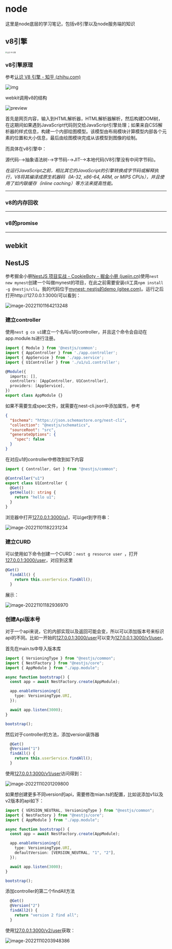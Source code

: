# node

这里是node底层的学习笔记，包括v8引擎以及node服务端的知识

## v8引擎

<img src="node.assets/v2-4dce785ff4595de55623611ab0055d33_1440w.jpg" alt="认识 V8 引擎" style="zoom:33%;" />

### v8引擎原理

参考[认识 V8 引擎 - 知乎 (zhihu.com)](https://zhuanlan.zhihu.com/p/27628685)

![img](node.assets/aHR0cHM6Ly91c2VyLWdvbGQtY2RuLnhpdHUuaW8vMjAyMC80LzI1LzE3MWIwNzkzMGNiNzViNTc)

webkit调用v8的结构

![preview](node.assets/v2-ad0a86d3faf223164a9bd22658feadc3_r.jpg)

首先是网页内容，输入到HTML解析器，HTML解析器解析，然后构建DOM树，在这期间如果遇到JavaScript代码则交给JavaScript引擎处理；如果来自CSS解析器的样式信息，构建一个内部绘图模型。该模型由布局模块计算模型内部各个元素的位置和大小信息，最后由绘图模块完成从该模型到图像的绘制。

而具体在v8引擎中：

源代码-→抽象语法树-→字节码-→JIT-→本地代码(V8引擎没有中间字节码)。

*在运行JavaScript之前，相比其它的JavaScript的引擎转换成字节码或解释执行，V8将其编译成原生机器码（IA-32, x86-64, ARM, or MIPS CPUs），并且使用了如内联缓存（inline caching）等方法来提高性能。*

---

### v8的内存回收

---

### v8的promise

---

## webkit

## NestJS

参考掘金小册[NestJS 项目实战 - CookieBoty - 掘金小册 (juejin.cn)](https://juejin.cn/book/7065201654273933316)使用`nest new mynest`创建一个叫做mynest的项目，在此之前需要安装cli工具`npm install -g @nestjs/cli`。我的代码位于[mynest: nestjs的demo (gitee.com)](https://gitee.com/masaikk/mynest)。运行之后打开http://127.0.0.1:3000/可以看到：

![image-20221101164213248](node.assets/image-20221101164213248.png)

### 建立controller

使用`nest g co u1`建立一个名叫u1的controller，并且这个命令会自动在app.module.ts进行注册。

```typescript
import { Module } from '@nestjs/common';
import { AppController } from './app.controller';
import { AppService } from './app.service';
import { U1Controller } from './u1/u1.controller';

@Module({
  imports: [],
  controllers: [AppController, U1Controller],
  providers: [AppService],
})
export class AppModule {}

```

如果不需要生成spec文件，就需要在nest-cli.json中添加属性，参考

```json
{
  "$schema": "https://json.schemastore.org/nest-cli",
  "collection": "@nestjs/schematics",
  "sourceRoot": "src",
  "generateOptions": {
    "spec": false
  }
}

```

在对应u1的controller中修改到如下内容

```typescript
import { Controller, Get } from "@nestjs/common";

@Controller("u1")
export class U1Controller {
  @Get()
  getHello(): string {
    return "hello u1";
  }
}

```

浏览器中打开[127.0.0.1:3000/u1](http://127.0.0.1:3000/u1)，可以get到字符串：

![image-20221101182231234](node.assets/image-20221101182231234.png)

### 建立CURD

可以使用如下命令创建一个CURD：`nest g resource user `，打开[127.0.0.1:3000/user](http://127.0.0.1:3000/user)，对应到这里

```typescript
@Get()
  findAll() {
    return this.userService.findAll();
  }
```

展示：

![image-20221101182936970](node.assets/image-20221101182936970.png)

### 创建Api版本号

对于一个api来说，它的内部实现以及返回可能会变，所以可以添加版本号来标识api的不同。比如一开始的[127.0.0.1:3000/user](http://127.0.0.1:3000/user)可以变为[127.0.0.1:3000/v1/user](http://127.0.0.1:3000/v1/user)。

首先在main.ts中导入版本库

```typescript
import { VersioningType } from "@nestjs/common";
import { NestFactory } from "@nestjs/core";
import { AppModule } from "./app.module";

async function bootstrap() {
  const app = await NestFactory.create(AppModule);

  app.enableVersioning({
    type: VersioningType.URI,
  });

  await app.listen(3000);
}

bootstrap();

```

然后对于controller的方法，添加version装饰器

```typescript
  @Get()
  @Version("1")
  findAll() {
    return this.userService.findAll();
  }
```

使用[127.0.0.1:3000/v1/user](http://127.0.0.1:3000/v1/user)访问得到：

![image-20221110201209800](node.assets/image-20221110201209800.png)

如果想创建更多不同version的api，需要修改mian.ts的配置，比如说添加v1以及v2版本的api如下：

```typescript
import { VERSION_NEUTRAL, VersioningType } from "@nestjs/common";
import { NestFactory } from "@nestjs/core";
import { AppModule } from "./app.module";

async function bootstrap() {
  const app = await NestFactory.create(AppModule);

  app.enableVersioning({
    type: VersioningType.URI,
    defaultVersion: [VERSION_NEUTRAL, "1", "2"],
  });

  await app.listen(3000);
}

bootstrap();

```

添加controller的第二个findAll方法

```typescript
  @Get()
  @Version("2")
  findAll2() {
    return "version 2 find all";
  }
```

使用[127.0.0.1:3000/v2/user](http://127.0.0.1:3000/v2/user)获取：

![image-20221110203948386](node.assets/image-20221110203948386.png)



